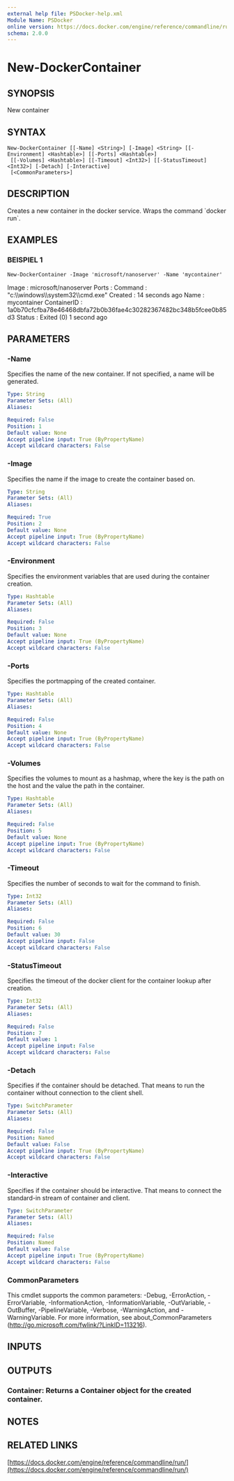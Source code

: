 ```yaml
---
external help file: PSDocker-help.xml
Module Name: PSDocker
online version: https://docs.docker.com/engine/reference/commandline/run/
schema: 2.0.0
---
```


# New-DockerContainer

## SYNOPSIS
New container

## SYNTAX

```
New-DockerContainer [[-Name] <String>] [-Image] <String> [[-Environment] <Hashtable>] [[-Ports] <Hashtable>]
 [[-Volumes] <Hashtable>] [[-Timeout] <Int32>] [[-StatusTimeout] <Int32>] [-Detach] [-Interactive]
 [<CommonParameters>]
```

## DESCRIPTION
Creates a new container in the docker service.
Wraps the command \`docker run\`.

## EXAMPLES

### BEISPIEL 1
```
New-DockerContainer -Image 'microsoft/nanoserver' -Name 'mycontainer'
```

Image       : microsoft/nanoserver
Ports       :
Command     : "c:\\\\windows\\\\system32\\\\cmd.exe"
Created     : 14 seconds ago
Name        : mycontainer
ContainerID : 1a0b70cfcfba78e46468dbfa72b0b36fae4c30282367482bc348b5fcee0b85d3
Status      : Exited (0) 1 second ago

## PARAMETERS

### -Name
Specifies the name of the new container.
If not specified, a name will be generated.

```yaml
Type: String
Parameter Sets: (All)
Aliases:

Required: False
Position: 1
Default value: None
Accept pipeline input: True (ByPropertyName)
Accept wildcard characters: False
```

### -Image
Specifies the name if the image to create the container based on.

```yaml
Type: String
Parameter Sets: (All)
Aliases:

Required: True
Position: 2
Default value: None
Accept pipeline input: True (ByPropertyName)
Accept wildcard characters: False
```

### -Environment
Specifies the environment variables that are used during the container creation.

```yaml
Type: Hashtable
Parameter Sets: (All)
Aliases:

Required: False
Position: 3
Default value: None
Accept pipeline input: True (ByPropertyName)
Accept wildcard characters: False
```

### -Ports
Specifies the portmapping of the created container.

```yaml
Type: Hashtable
Parameter Sets: (All)
Aliases:

Required: False
Position: 4
Default value: None
Accept pipeline input: True (ByPropertyName)
Accept wildcard characters: False
```

### -Volumes
Specifies the volumes to mount as a hashmap,
where the key is the path on the host and the value the path in the container.

```yaml
Type: Hashtable
Parameter Sets: (All)
Aliases:

Required: False
Position: 5
Default value: None
Accept pipeline input: True (ByPropertyName)
Accept wildcard characters: False
```

### -Timeout
Specifies the number of seconds to wait for the command to finish.

```yaml
Type: Int32
Parameter Sets: (All)
Aliases:

Required: False
Position: 6
Default value: 30
Accept pipeline input: False
Accept wildcard characters: False
```

### -StatusTimeout
Specifies the timeout of the docker client for the container lookup after creation.

```yaml
Type: Int32
Parameter Sets: (All)
Aliases:

Required: False
Position: 7
Default value: 1
Accept pipeline input: False
Accept wildcard characters: False
```

### -Detach
Specifies if the container should be detached.
That means to run the container without connection to the client shell.

```yaml
Type: SwitchParameter
Parameter Sets: (All)
Aliases:

Required: False
Position: Named
Default value: False
Accept pipeline input: True (ByPropertyName)
Accept wildcard characters: False
```

### -Interactive
Specifies if the container should be interactive.
That means to connect the standard-in stream of container and client.

```yaml
Type: SwitchParameter
Parameter Sets: (All)
Aliases:

Required: False
Position: Named
Default value: False
Accept pipeline input: True (ByPropertyName)
Accept wildcard characters: False
```

### CommonParameters
This cmdlet supports the common parameters: -Debug, -ErrorAction, -ErrorVariable, -InformationAction, -InformationVariable, -OutVariable, -OutBuffer, -PipelineVariable, -Verbose, -WarningAction, and -WarningVariable.
For more information, see about_CommonParameters (http://go.microsoft.com/fwlink/?LinkID=113216).

## INPUTS

## OUTPUTS

### Container: Returns a Container object for the created container.
## NOTES

## RELATED LINKS

[https://docs.docker.com/engine/reference/commandline/run/](https://docs.docker.com/engine/reference/commandline/run/)

